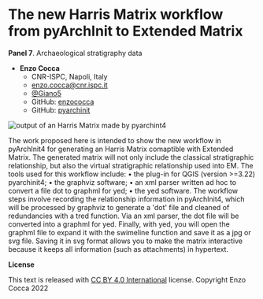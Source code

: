 # The new Harris Matrix workflow from pyArchInit to Extended Matrix


**Panel 7**. Archaeological stratigraphy data


- **Enzo Cocca**
  - CNR-ISPC, Napoli, Italy
  - [enzo.cocca@cnr.ispc.it](mailto:enzo.cocca@cnr.ispc.it)
  - [@Giano5](https://t.me/Giano5)
  - GitHub: [enzococca](https://github.com/enzococca/)
  - GitHub: [pyarchinit](https://github.com/pyarchinit/)

![output of an Harris Matrix made by pyarchint4](./cocca.jpg)

The work proposed here is intended to show the new workflow in pyArchInit4 for generating an Harris Matrix comaptible with Extended Matrix.
The generated matrix will not only include the classical stratigraphic relationship, but also the virtual stratigraphic relationship used into EM.
The tools used for this workflow include:
•	the plug-in for QGIS (version >=3.22) pyarchinit4;
•	the graphviz software;
•	an xml parser written ad hoc to convert a file dot to graphml for yed;
•	the yed  software.
The workflow steps involve recording the relationship information in pyArchInit4, which will be processed by graphviz to generate a 'dot' file and cleaned of redundancies with a tred function. Via an xml parser, the dot file will be converted into a graphml for yed. Finally, with yed, you will open the graphml file to expand it with the swimeline function and save it as a jpg or svg file. Saving it in svg format allows you to make the matrix interactive because it keeps all information (such as attachments) in hypertext. 


**License**

This text is released with [CC BY 4.0 International](https://creativecommons.org/licenses/by/4.0/) license. Copyright Enzo Cocca 2022

